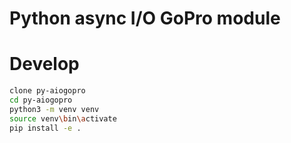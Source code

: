 Python async I/O GoPro module
=============================



# Develop
```bash
clone py-aiogopro
cd py-aiogopro
python3 -m venv venv
source venv\bin\activate
pip install -e .
```